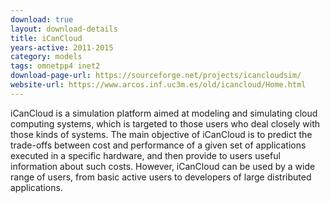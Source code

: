 ```yaml
---
download: true
layout: download-details
title: iCanCloud
years-active: 2011-2015
category: models
tags: omnetpp4 inet2
download-page-url: https://sourceforge.net/projects/icancloudsim/
website-url: https://www.arcos.inf.uc3m.es/old/icancloud/Home.html
---
```


iCanCloud is a simulation platform aimed at modeling and simulating cloud computing
systems, which is targeted to those users who deal closely with those kinds of
systems. The main objective of iCanCloud is to predict the trade-offs between
cost and performance of a given set of applications executed in a specific
hardware, and then provide to users useful information about such costs.
However, iCanCloud can be used by a wide range of users, from basic active users
to developers of large distributed applications.
